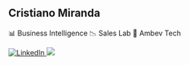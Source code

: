 ## Cristiano Miranda

📊 Business Intelligence
📉 Sales Lab
🍻 Ambev Tech

<div>
  <a href="https://www.linkedin.com/in/cristianoandremiranda" target="_blank">
    <img src="https://img.shields.io/badge/-LinkedIn-%230077B5?style=for-the-badge&logo=linkedin&logoColor=white" alt="LinkedIn">
  </a>
   <a href="mailto:cristianopapelaria@gmail.com"><img src="https://img.shields.io/badge/Gmail-D14836?style=for-the-badge&logo=gmail&logoColor=white">
  
</div>

